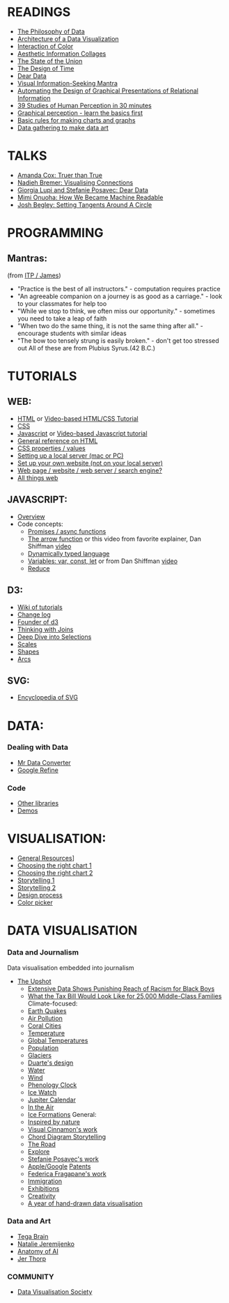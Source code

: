 

# READINGS
* [The Philosophy of Data](https://www.nytimes.com/2013/02/05/opinion/brooks-the-philosophy-of-data.html?_r=1&)
* [Architecture of a Data Visualization](https://medium.com/accurat-studio/the-architecture-of-a-data-visualization-470b807799b4)
* [Interaction of Color](https://www.brainpickings.org/2013/08/16/interaction-of-color-josef-albers-50th-anniversary/)
* [Aesthetic Information Collages](https://drive.google.com/file/d/1hoYPHfmQQu4ljT44agmUPOLa0N6LX0_FBA9ldbLMDkHtmD4K2azyfLAVV1_GSZD8MvLXtrskGSNLMdmW/edit)
* [The State of the Union](https://www.slideshare.net/visualisingdata/the-state-of-the-union-2019-by-andy-kirk)
* [The Design of Time](https://www.slideshare.net/visualisingdata/the-design-of-time-by-andy-kirk)
* [Dear Data](https://fivethirtyeight.com/features/dear-data-and-fivethirtyeight-want-you-to-visualize-your-podcast-habits/)
* [Visual Information-Seeking Mantra](https://drum.lib.umd.edu/bitstream/handle/1903/466/CS-TR-3665.pdf?sequence=2)
* [Automating the Design of Graphical Presentations of Relational Information](https://research.tableau.com/sites/default/files/p110-mackinlay.pdf)
* [39 Studies of Human Perception in 30 minutes](https://www.zcfy.cc/original/39-studies-about-human-perception-in-30-minutes)
* [Graphical perception - learn the basics first](https://flowingdata.com/2010/03/20/graphical-perception-learn-the-fundamentals-first/)
* [Basic rules for making charts and graphs](https://flowingdata.com/2010/07/22/7-basic-rules-for-making-charts-and-graphs/)
* [Data gathering to make data art](https://medium.com/@blprnt/sounding-the-bow-628f92beb0b7)

# TALKS
* [Amanda Cox: Truer than True](https://vimeo.com/133608685)
* [Nadieh Bremer: Visualising Connections](https://vimeo.com/354276689)
* [Giorgia Lupi and Stefanie Posavec: Dear Data](https://vimeo.com/133608605)
* [Mimi Onuoha: How We Became Machine Readable](https://vimeo.com/233011125)
* [Josh Begley: Setting Tangents Around A Circle](https://vimeo.com/176869833)

# PROGRAMMING
## Mantras:
(from [ITP / James](https://github.com/ITPNYU/ICM-2019-Media))
* "Practice is the best of all instructors." - computation requires practice
* "An agreeable companion on a journey is as good as a carriage." - look to your classmates for help too
* "While we stop to think, we often miss our opportunity." - sometimes you need to take a leap of faith
* "When two do the same thing, it is not the same thing after all." - encourage students with similar ideas
* "The bow too tensely strung is easily broken." - don't get too stressed out
All of these are from Plubius Syrus.(42 B.C.)

# TUTORIALS
## WEB:
* [HTML](https://developer.mozilla.org/en-US/docs/Learn/HTML) or [Video-based HTML/CSS Tutorial](https://www.khanacademy.org/computing/computer-programming/html-css)
* [CSS](https://developer.mozilla.org/en-US/docs/Learn/CSS/First_steps/Getting_started)
* [Javascript](https://developer.mozilla.org/en-US/docs/Learn/JavaScript/First_steps) or [Video-based Javascript tutorial](https://www.khanacademy.org/computing/computer-programming/html-css-js/html-css-js-intro/a/review-javascript)
* [General reference on HTML](https://developer.mozilla.org/en-US/docs/Web/HTML)
* [CSS properties / values](https://developer.mozilla.org/en-US/docs/Web/CSS/Reference
)
* [Setting up a local server (mac or PC)](https://developer.mozilla.org/en-US/docs/Learn/Common_questions/set_up_a_local_testing_server)
* [Set up your own website (not on your local server)](https://pages.github.com/)
* [Web page / website / web server / search engine?](https://developer.mozilla.org/en-US/docs/Learn/Common_questions/Pages_sites_servers_and_search_engines)
* [All things web](https://developer.mozilla.org/en-US/docs/Learn/Common_questions)

## JAVASCRIPT:
* [Overview](https://developer.mozilla.org/en-US/docs/Web/JavaScript)
* Code concepts:
    * [Promises / async functions](https://www.youtube.com/watch?v=QO4NXhWo_NM)
    * [The arrow function](https://developer.mozilla.org/en-US/docs/Web/JavaScript/Reference/Functions/Arrow_functions) or this video from favorite explainer, Dan Shiffman [video](https://www.youtube.com/watch?v=mrYMzpbFz18)
    * [Dynamically typed language](https://developer.mozilla.org/en-US/docs/Web/JavaScript/Data_structures)
    * [Variables: var, const, let](https://www.w3schools.com/js/js_es6.asp) or from Dan Shiffman [video](https://www.youtube.com/watch?v=q8SHaDQdul0)
    * [Reduce](https://www.youtube.com/watch?v=-LFjnY1PEDA)

## D3:
* [Wiki of tutorials](https://github.com/d3/d3/wiki/Tutorials)
* [Change log](https://github.com/d3/d3/releases)
* [Founder of d3](https://bost.ocks.org/mike/)
* [Thinking with Joins](https://bost.ocks.org/mike/join/)
* [Deep Dive into Selections](https://bost.ocks.org/mike/selection/)
* [Scales](https://medium.com/@mbostock/introducing-d3-scale-61980c51545f)
* [Shapes](https://www.d3indepth.com/shapes/)
* [Arcs](https://github.com/d3/d3-shape#arcs)

## SVG:
* [Encyclopedia of SVG](https://developer.mozilla.org/en-US/docs/Web/SVG/Element)

# DATA:
### Dealing with Data
* [Mr Data Converter](https://shancarter.github.io/mr-data-converter/)
* [Google Refine](https://www.propublica.org/nerds/using-google-refine-for-data-cleaning)

### Code
* [Other libraries](https://www.one-tab.com/page/AAowTVdlQBWXkQ3BNWAJSg)
* [Demos](https://observablehq.com/@agness/introdv-f18-demo-1-data-select-scale)

# VISUALISATION:
* [General Resources](https://www.visualisingdata.com/resources/)]
* [Choosing the right chart 1](https://github.com/ft-interactive/chart-doctor/blob/master/visual-vocabulary/Visual-vocabulary.pdf)
* [Choosing the right chart 2](https://www.data-to-viz.com/#explore)
* [Storytelling 1](http://napa-cards.net/)
* [Storytelling 2](https://www.visualcinnamon.com/2014/12/using-data-storytelling-with-chord.html)
* [Design process](https://designsprintkit.withgoogle.com/methodology/overview)
* [Color picker](https://projects.susielu.com/viz-palette)

# DATA VISUALISATION
### Data and Journalism
Data visualisation embedded into journalism
* [The Upshot](https://www.nytimes.com/section/upshot)
    * [Extensive Data Shows Punishing Reach of Racism for Black Boys](https://www.nytimes.com/interactive/2018/03/19/upshot/race-class-white-and-black-men.html?inf_contact_key=c1b6e6f94f92485b766ecc2a4ed7d3491b0a3f0fd3ee5d9b43fb34c6613498d7)
    * [What the Tax Bill Would Look Like for 25,000 Middle-Class Families](https://www.nytimes.com/interactive/2017/11/28/upshot/what-the-tax-bill-would-look-like-for-25000-middle-class-families.html?inf_contact_key=c1b6e6f94f92485b766ecc2a4ed7d349b7af0999dac2af6212784c39e05d2aef)
Climate-focused:
    * [Earth Quakes](https://github.com/AndrewLevinson/dv/tree/master/quakes)
    * [Air Pollution](https://www.nytimes.com/interactive/2019/12/02/climate/air-pollution-compare-ar-ul.html)
    * [Coral Cities](https://towardsdatascience.com/coral-cities-an-ito-design-lab-concept-c01a3f4a2722)
    * [Temperature](https://showyourstripes.info/)
    * [Global Temperatures](http://www.climate-lab-book.ac.uk/2016/spiralling-global-temperatures/)
    * [Population](https://pudding.cool/2018/10/city_3d/)
    * [Glaciers](https://www.jerthorp.com/herald-harbinger)
    * [Duarte's design](https://en.wikipedia.org/wiki/An_Inconvenient_Truth)
    * [Water](https://www.scientificamerican.com/article/water-in-water-out/)
    * [Wind](https://www.fastcompany.com/90379158/the-fascinating-thing-our-airports-reveal-about-the-natural-world)
    * [Phenology Clock](https://mapmaker-manifesto.tumblr.com/post/101321497879/12-phenology-clock-natalie-jeremijenko-the)
    * [Ice Watch](https://olafureliasson.net/archive/artwork/WEK109190/ice-watch)
    * [Jupiter Calendar](https://www.behance.net/gallery/60883469/-Jupiter-Calendar)
    * [In the Air](http://intheair.es/index.html)
    * [Ice Formations](https://www.lensculture.com/articles/ryota-kajita-ice-formations#slideshow)
General:
    * [Inspired by nature](http://pmcruz.com/dendrochronology/)
    * [Visual Cinnamon's work](https://www.visualcinnamon.com/portfolio/)
    * [Chord Diagram Storytelling](https://nbremer.github.io/Chord-Diagram-Storytelling/)
    * [The Road](http://distantshape.com/the_road.html)
    * [Explore](https://observablehq.com/@d3/brushable-scatterplot-matrix)
    * [Stefanie Posavec's work](http://www.stefanieposavec.com/writing-without-words)
    * [Apple/Google](https://www.fastcompany.com/3068474/the-real-difference-between-google-and-apple) [Patents](https://www.patentsview.org/web/#viz/relationships)
    * [Federica Fragapane's work](https://www.behance.net/user/?username=FedericaFragapane)
    * [Immigration](http://www.storiesbehindaline.com/)
    * [Exhibitions](https://www.moma.org/interactives/exhibitions/2012/inventingabstraction/?artist=65)
    * [Creativity](https://podio.com/site/creative-routines)
    * [A year of hand-drawn data visualisation](http://www.dear-data.com/all)

### Data and Art
* [Tega Brain](http://tegabrain.com)
* [Natalie Jeremijenko](https://en.wikipedia.org/wiki/Natalie_Jeremijenko)
* [Anatomy of AI](https://anatomyof.ai/img/ai-anatomy-map.pdf)
* [Jer Thorp](http://blprnt.com)

### COMMUNITY
* [Data Visualisation Society](https://www.datavisualizationsociety.com/connect
)


